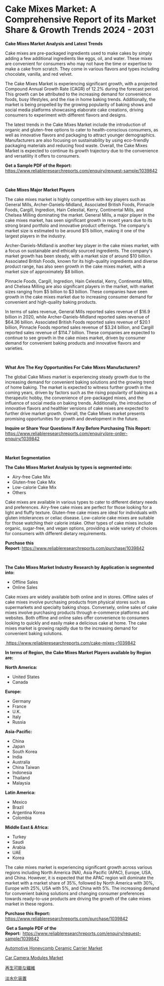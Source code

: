 <p><h1>Cake Mixes Market: A Comprehensive Report of its Market Share & Growth Trends 2024 - 2031</h1></p><p><strong>Cake Mixes Market Analysis and Latest Trends</strong></p>
<p><p>Cake mixes are pre-packaged ingredients used to make cakes by simply adding a few additional ingredients like eggs, oil, and water. These mixes are convenient for consumers who may not have the time or expertise to make a cake from scratch. They come in various flavors and types including chocolate, vanilla, and red velvet.</p><p>The Cake Mixes Market is experiencing significant growth, with a projected Compound Annual Growth Rate (CAGR) of 12.2% during the forecast period. This growth can be attributed to the increasing demand for convenience foods, busy lifestyles, and the rise in home baking trends. Additionally, the market is being propelled by the growing popularity of baking shows and social media platforms showcasing elaborate cake creations, driving consumers to experiment with different flavors and designs.</p><p>The latest trends in the Cake Mixes Market include the introduction of organic and gluten-free options to cater to health-conscious consumers, as well as innovative flavors and packaging to attract younger demographics. Manufacturers are also focusing on sustainability by using eco-friendly packaging materials and reducing food waste. Overall, the Cake Mixes Market is expected to continue its growth trajectory due to the convenience and versatility it offers to consumers.</p></p>
<p><strong>Get a Sample PDF of the Report:&nbsp;</strong> <a href="https://www.reliableresearchreports.com/enquiry/request-sample/1039842">https://www.reliableresearchreports.com/enquiry/request-sample/1039842</a></p>
<p>&nbsp;</p>
<p><strong>Cake Mixes Major Market Players</strong></p>
<p><p>The cake mixes market is highly competitive with key players such as General Mills, Archer-Daniels-Midland, Associated British Foods, Pinnacle Foods, Cargill, Ingredion, Hain Celestial, Kerry, Continental Mills, and Chelsea Milling dominating the market. General Mills, a major player in the cake mixes market, has seen significant growth in recent years due to its strong brand portfolio and innovative product offerings. The company's market size is estimated to be around $15 billion, making it one of the largest players in the industry.</p><p>Archer-Daniels-Midland is another key player in the cake mixes market, with a focus on sustainable and ethically sourced ingredients. The company's market growth has been steady, with a market size of around $10 billion. Associated British Foods, known for its high-quality ingredients and diverse product range, has also seen growth in the cake mixes market, with a market size of approximately $8 billion.</p><p>Pinnacle Foods, Cargill, Ingredion, Hain Celestial, Kerry, Continental Mills, and Chelsea Milling are also significant players in the market, with market sizes ranging from $5 billion to $3 billion. These companies have seen growth in the cake mixes market due to increasing consumer demand for convenient and high-quality baking products.</p><p>In terms of sales revenue, General Mills reported sales revenue of $16.9 billion in 2020, while Archer-Daniels-Midland reported sales revenue of $64.36 billion. Associated British Foods reported sales revenue of $20.1 billion, Pinnacle Foods reported sales revenue of $3.24 billion, and Cargill reported sales revenue of $114.7 billion. These companies are expected to continue to see growth in the cake mixes market, driven by consumer demand for convenient baking products and innovative flavors and varieties.</p></p>
<p>&nbsp;</p>
<p><strong>What Are The Key Opportunities For Cake Mixes Manufacturers?</strong></p>
<p><p>The global Cake Mixes market is experiencing steady growth due to the increasing demand for convenient baking solutions and the growing trend of home baking. The market is expected to witness further growth in the coming years, driven by factors such as the rising popularity of baking as a therapeutic hobby, the convenience of pre-packaged mixes, and the influence of social media on baking trends. Additionally, the introduction of innovative flavors and healthier versions of cake mixes are expected to further drive market growth. Overall, the Cake Mixes market presents promising opportunities for growth and development in the future.</p></p>
<p><strong>Inquire or Share Your Questions If Any Before Purchasing This Report:</strong> <a href="https://www.reliableresearchreports.com/enquiry/pre-order-enquiry/1039842">https://www.reliableresearchreports.com/enquiry/pre-order-enquiry/1039842</a></p>
<p>&nbsp;</p>
<p><strong>Market Segmentation</strong></p>
<p><strong>The Cake Mixes Market Analysis by types is segmented into:</strong></p>
<p><ul><li>Airy-free Cake Mix</li><li>Gluten-free Cake Mix</li><li>Low-calorie Cake Mix</li><li>Others</li></ul></p>
<p><p>Cake mixes are available in various types to cater to different dietary needs and preferences. Airy-free cake mixes are perfect for those looking for a light and fluffy texture. Gluten-free cake mixes are ideal for individuals with gluten intolerances or celiac disease. Low-calorie cake mixes are suitable for those watching their calorie intake. Other types of cake mixes include organic, sugar-free, and vegan options, providing a wide variety of choices for consumers with different dietary requirements.</p></p>
<p><strong>Purchase this Report:&nbsp;</strong><a href="https://www.reliableresearchreports.com/purchase/1039842">https://www.reliableresearchreports.com/purchase/1039842</a></p>
<p>&nbsp;</p>
<p><strong>The Cake Mixes Market Industry Research by Application is segmented into:</strong></p>
<p><ul><li>Offline Sales</li><li>Online Sales</li></ul></p>
<p><p>Cake mixes are widely available both online and in stores. Offline sales of cake mixes involve purchasing products from physical stores such as supermarkets and specialty baking shops. Conversely, online sales of cake mixes involve purchasing products through e-commerce platforms and websites. Both offline and online sales offer convenience to consumers looking to quickly and easily make a delicious cake at home. The cake mixes market is growing rapidly due to the increasing demand for convenient baking solutions.</p></p>
<p><a href="https://www.reliableresearchreports.com/cake-mixes-r1039842">&nbsp;https://www.reliableresearchreports.com/cake-mixes-r1039842</a></p>
<p><strong>In terms of Region, the Cake Mixes Market Players available by Region are:</strong></p>
<p>
    <p> <strong> North America: </strong>
        <ul>
            <li>United States</li>
            <li>Canada</li>
        </ul>
        </p> 
    <p> <strong> Europe: </strong>
        <ul>
            <li>Germany</li>
            <li>France</li>
            <li>U.K.</li>
            <li>Italy</li>
            <li>Russia</li>
        </ul>
        </p> 
    <p> <strong> Asia-Pacific: </strong>
        <ul>
            <li>China</li>
            <li>Japan</li>
            <li>South Korea</li>
            <li>India</li>
            <li>Australia</li>
            <li>China Taiwan</li>
            <li>Indonesia</li>
            <li>Thailand</li>
            <li>Malaysia</li>
        </ul>
        </p> 
    <p> <strong> Latin America: </strong>
        <ul>
            <li>Mexico</li>
            <li>Brazil</li>
            <li>Argentina Korea</li>
            <li>Colombia</li>
        </ul>
        </p> 
    <p> <strong> Middle East & Africa: </strong>
        <ul>
            <li>Turkey</li>
            <li>Saudi</li>
            <li>Arabia</li>
            <li>UAE</li>
            <li>Korea</li>
        </ul>
    </p>
    </p>
<p><p>The cake mixes market is experiencing significant growth across various regions including North America (NA), Asia Pacific (APAC), Europe, USA, and China. However, it is expected that the APAC region will dominate the market with a market share of 35%, followed by North America with 30%, Europe with 25%, USA with 5%, and China with 5%. The increasing demand for convenient baking solutions and changing consumer preferences towards ready-to-use products are driving the growth of the cake mixes market in these regions.</p></p>
<p><strong>Purchase this Report: </strong><a href="https://www.reliableresearchreports.com/purchase/1039842">https://www.reliableresearchreports.com/purchase/1039842</a></p>
<p>&nbsp;<strong>Get a Sample PDF of the Report:&nbsp;&nbsp;</strong><a href="https://www.reliableresearchreports.com/enquiry/request-sample/1039842">https://www.reliableresearchreports.com/enquiry/request-sample/1039842</a></p>
<p><strong></strong></p>
<p><p><a href="https://issuu.com/reportprime-2/docs/automotive-honeycomb-ceramic-carrier-market-size-2">Automotive Honeycomb Ceramic Carrier Market</a></p><p><a href="https://issuu.com/reportprime-2/docs/car-camera-modules-market-size-2030.pptx">Car Camera Modules Market</a></p><p><a href="https://github.com/vhemk0794148/Market-Research-Report-List-1/blob/main/253717417735.md">再生可能な繊維</a></p><p><a href="https://github.com/pepo3k/Market-Research-Report-List-1/blob/main/764154517736.md">淡水化装置</a></p></p>